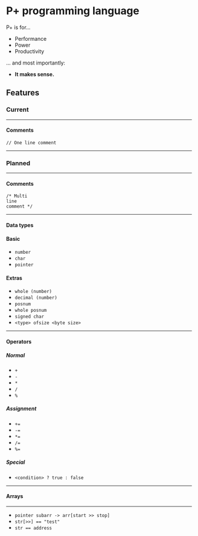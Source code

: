 # P+ programming language
P+ is for...
* Performance
* Power
* Productivity

... and most importantly:
* **It makes sense.**

## Features
### Current

--------

#### Comments
`// One line comment`

--------

### Planned

--------

#### Comments
```
/* Multi
line
comment */
```

--------

#### Data types
#### Basic
* `number`
* `char`
* `pointer`

#### Extras
* `whole (number)`
* `decimal (number)`
* `posnum`
* `whole posnum`
* `signed char`
* `<type> ofsize <byte size>`

--------

#### Operators
##### Normal
* `+`
* `-`
* `*`
* `/`
* `%`

##### Assignment
* `+=`
* `-=`
* `*=`
* `/=`
* `%=`

##### Special
* `<condition> ? true : false`

--------

#### Arrays

--------

* `pointer subarr -> arr[start >> stop]`
* `str[>>] == "test"`
* `str == address`
